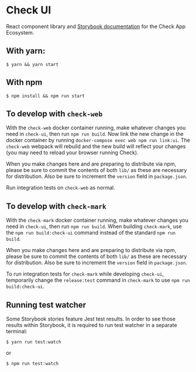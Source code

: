 # Check UI

React component library and [Storybook documentation](https://meedan.github.io/check-ui/) for the Check App Ecosystem.

## With yarn:

```
$ yarn && yarn start
```

## With npm

```
$ npm install && npm run start
```

## To develop with `check-web`

With the `check-web` docker container running, make whatever changes you need in `check-ui`, then run `npm run build`. Now link the new change in the docker container by running `docker-compose exec web npm run link:ui`. The `check-web` webpack will rebuild and the new build will reflect your changes (you may need to reload your browser running Check).

When you make changes here and are preparing to distribute via npm, please be sure to commit the contents of both `lib/` as these are necessary for distribution. Also be sure to increment the `version` field in `package.json`.

Run integration tests on `check-web` as normal.

## To develop with `check-mark`

With the `check-mark` docker container running, make whatever changes you need in `check-ui`, then run `npm run build`. When building `check-mark`, use the `npm run build:check-ui` command instead of the standard `npm run build`.

When you make changes here and are preparing to distribute via npm, please be sure to commit the contents of both `lib/` as these are necessary for distribution. Also be sure to increment the `version` field in `package.json`.

To run integration tests for `check-mark` while developing `check-ui`, temporarily change the `release:test` command in `check-mark` to use `npm run build:check-ui`.

## Running test watcher

Some Storybook stories feature Jest test results. In order to see those results within Storybook, it is required to run test watcher in a separate terminal:

```
$ yarn run test:watch
```

or 

```
$ npm run test:watch
```
